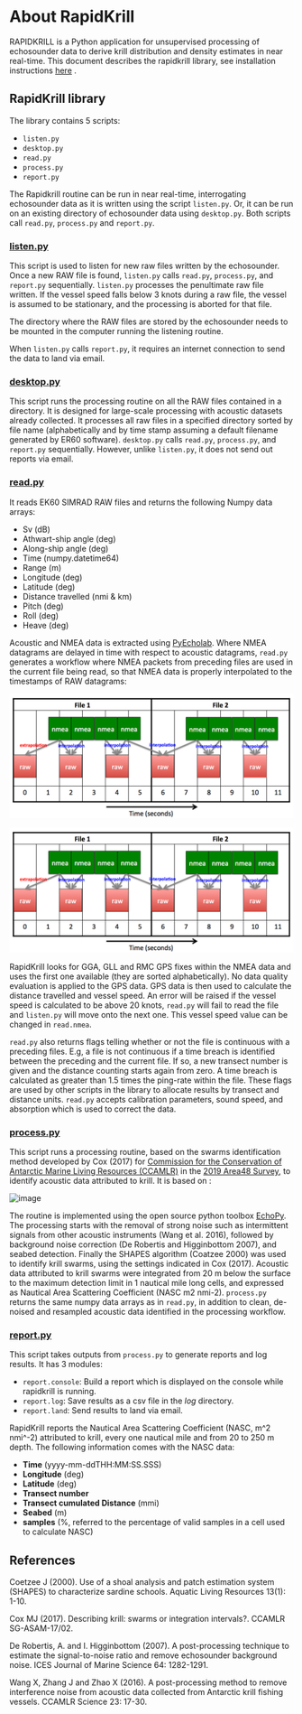 # About RapidKrill

RAPIDKRILL is a Python application for unsupervised processing of echosounder data to derive krill distribution and density estimates in near real-time. This document describes the rapidkrill library, see installation instructions [here](installation.md) .

## RapidKrill library
The library contains 5 scripts:

* `listen.py`
* `desktop.py`
* `read.py`
* `process.py`
* `report.py`

The Rapidkrill routine can be run in near real-time, interrogating echosounder data as it is written using the script `listen.py`. Or, it can be run on an existing directory of echosounder data using `desktop.py`. Both scripts call `read.py`, `process.py` and `report.py`.

### [listen.py](https://github.com/alejandro-ariza/rapidkrill/blob/master/rapidkrill/listen.py)
This script is used to listen for new raw files written by the echosounder. Once a new RAW file is found, `listen.py` calls `read.py`, `process.py`, and `report.py` sequentially. `listen.py` processes the penultimate raw file written. If the vessel speed falls below 3 knots during a raw file, the vessel is assumed to be stationary, and the processing is aborted for that file. 

The directory where the RAW files are stored by the echosounder needs to be mounted in the computer running the listening routine. 

When `listen.py` calls `report.py`, it requires an internet connection to send the data to land via email.

### [desktop.py](https://github.com/alejandro-ariza/rapidkrill/blob/master/rapidkrill/desktop.py)
This script runs the processing routine on all the RAW files contained in a directory. It is designed for large-scale processing with acoustic datasets already collected. It processes all raw files in a specified directory sorted by file name (alphabetically and by time stamp assuming a default filename generated by ER60 software). `desktop.py` calls `read.py`, `process.py`, and `report.py` sequentially. However, unlike `listen.py`, it does not send out reports via email.

### [read.py](https://github.com/alejandro-ariza/rapidkrill/blob/master/rapidkrill/read.py)
It reads EK60 SIMRAD RAW files and returns the following Numpy data arrays:
* Sv (dB)
* Athwart-ship angle (deg)
* Along-ship angle (deg)
* Time (numpy.datetime64)
* Range (m)
* Longitude (deg)
* Latitude (deg)
* Distance travelled (nmi & km)
* Pitch (deg)
* Roll (deg)
* Heave (deg)  

Acoustic and NMEA data is extracted using [PyEcholab](https://github.com/CI-CMG/pyEcholab). Where NMEA datagrams are delayed in time with respect to acoustic datagrams, `read.py` generates a workflow where NMEA packets from preceding files are used in the current file being read, so that NMEA data is properly interpolated to the timestamps of RAW datagrams:

![image](/docs/nmea_interpolation.png)

<img src="/docs/nmea_interpolation.png" alt="RAPIDKRILL logo" width="900"/>

RapidKrill looks for GGA, GLL and RMC GPS fixes within the NMEA data and uses the first one available (they are sorted alphabetically). No data quality evaluation is applied to the GPS data. GPS data is then used to calculate the distance travelled and vessel speed. An error will be raised if the vessel speed is calculated to be above 20 knots, `read.py` will fail to read the file and `listen.py` will move onto the next one. This vessel speed value can be changed in `read.nmea`.  

`read.py` also returns flags telling whether or not the file is continuous with a preceding files. E.g, a file is not continuous if a time breach is identified between the preceding and the current file. If so, a new transect number is given and the distance counting starts again from zero. A time breach is calculated as greater than 1.5 times the ping-rate within the file.
These flags are used by other scripts in the library to allocate results by transect and distance units. `read.py` accepts calibration parameters, sound speed, and absorption which is used to correct the data. 


### [process.py](https://github.com/alejandro-ariza/rapidkrill/blob/master/rapidkrill/process.py)
This script runs a processing routine, based on the swarms identification method developed by Cox (2017) for [Commission for the Conservation of Antarctic Marine Living Resources (CCAMLR)](https://www.ccamlr.org) in the [2019 Area48 Survey](https://github.com/ccamlr/2019Area48Survey/tree/master/acoustic_data), to identify acoustic data attributed to krill. It is based on  : 

![image](https://github.com/alejandro-ariza/rapidkrill/blob/master/docs/process.png)

The routine is implemented using the open source python toolbox [EchoPy](https://github.com/bas-acoustics/echopy). The processing starts with the removal of strong noise such as intermittent signals from other acoustic instruments (Wang et al. 2016), followed by background noise correction (De Robertis and Higginbottom 2007), and seabed detection. Finally the SHAPES algorithm (Coatzee 2000) was used to identify krill swarms, using the settings indicated in Cox (2017). Acoustic data attributed to krill swarms were integrated from 20 m below the surface to the maximum detection limit in 1 nautical mile long cells, and expressed as Nautical Area Scattering Coefficient (NASC m2 nmi-2). `process.py` returns the same numpy data arrays as in `read.py`, in addition to clean, de-noised and resampled acoustic data identified in the processing workflow.   

### [report.py](https://github.com/alejandro-ariza/rapidkrill/blob/master/rapidkrill/report.py)
This script takes outputs from `process.py` to generate reports and log results. It has 3 modules:

* `report.console`: Build a report which is displayed on the console while rapidkrill is running.
* `report.log`: Save results as a csv file in the *log* directory.
* `report.land`: Send results to land via email.

RapidKrill reports the Nautical Area Scattering Coefficient (NASC, m^2 nmi^-2) attributed to krill, every one nautical mile and from 20 to 250 m depth. The following information comes with the NASC data:
* **Time** (yyyy-mm-ddTHH:MM:SS.SSS)
* **Longitude** (deg)
* **Latitude** (deg)
* **Transect number**
* **Transect cumulated Distance** (mmi) 
* **Seabed** (m)
* **samples** (%, referred to the percentage of valid samples in a cell used to calculate NASC)

## References
Coetzee J (2000). Use of a shoal analysis and patch estimation system (SHAPES) to characterize sardine schools. Aquatic Living Resources 13(1): 1-10.

Cox MJ (2017). Describing krill: swarms or integration intervals?. CCAMLR SG-ASAM-17/02.

De Robertis, A. and I. Higginbottom (2007). A post-processing technique to estimate the signal-to-noise ratio and remove echosounder background noise. ICES Journal of Marine Science 64: 1282-1291.

Wang X, Zhang J and Zhao X (2016). A post-processing method to remove interference noise from acoustic data collected from Antarctic krill fishing vessels. CCAMLR Science 23: 17-30.

